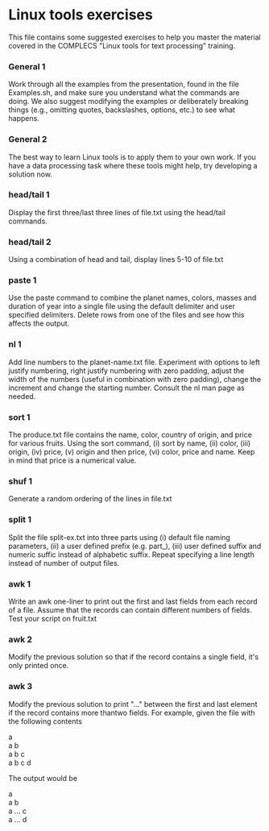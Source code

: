# Linux tools exercises

This file contains some suggested exercises to help you master the
material covered in the COMPLECS "Linux tools for text processing"
training.

### General 1
Work through all the examples from the presentation, found in the
file Examples.sh, and make sure you understand what the commands are
doing. We also suggest modifying the examples or deliberately breaking
things (e.g., omitting quotes, backslashes, options, etc.) to see what
happens.

### General 2
The best way to learn Linux tools is to apply them to your own
work. If you have a data processing task where these tools might help,
try developing a solution now.

### head/tail 1
Display the first three/last three lines of file.txt using the
head/tail commands.

### head/tail 2
Using a combination of head and tail, display lines 5-10 of file.txt

### paste 1
Use the paste command to combine the planet names, colors,
masses and duration of year into a single file using the default
delimiter and user specified delimiters. Delete rows from one of the
files and see how this affects the output.

### nl 1
Add line numbers to the planet-name.txt file. Experiment with options
to left justify numbering, right justify numbering with zero padding,
adjust the width of the numbers (useful in combination with zero
padding), change the increment and change the starting number. Consult
the nl man page as needed.

### sort 1
The produce.txt file contains the name, color, country of
origin, and price for various fruits. Using the sort command, (i) sort
by name, (ii) color, (iii) origin, (iv) price, (v) origin and then
price, (vi) color, price and name. Keep in mind that price is a
numerical value.

### shuf 1
Generate a random ordering of the lines in file.txt

### split 1
Split the file split-ex.txt into three parts using (i)
default file naming parameters, (ii) a user defined prefix
(e.g. part_), (iii) user defined suffix and numeric suffic instead of
alphabetic suffix. Repeat specifying a line length instead of number
of output files.

### awk 1
Write an awk one-liner to print out the first and last fields from
each record of a file. Assume that the records can contain different
numbers of fields. Test your script on fruit.txt

### awk 2
Modify the previous solution so that if the record contains a
single field, it's only printed once.

### awk 3
Modify the previous solution to print "..." between the first and
last element if the record contains more thantwo fields. For example,
given the file with the following contents

a  
a b  
a b c  
a b c d  

The output would be

a  
a b  
a ... c  
a ... d  


